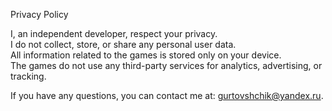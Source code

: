 Privacy Policy

I, an independent developer, respect your privacy.  
I do not collect, store, or share any personal user data.  
All information related to the games is stored only on your device.  
The games do not use any third-party services for analytics, advertising, or tracking.

If you have any questions, you can contact me at: gurtovshchik@yandex.ru.
